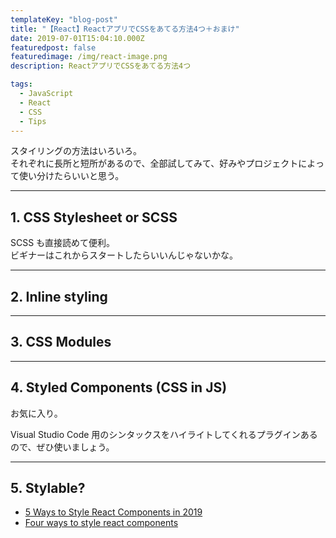 ```yaml
---
templateKey: "blog-post"
title: "【React】ReactアプリでCSSをあてる方法4つ＋おまけ"
date: 2019-07-01T15:04:10.000Z
featuredpost: false
featuredimage: /img/react-image.png
description: ReactアプリでCSSをあてる方法4つ

tags:
  - JavaScript
  - React
  - CSS
  - Tips
---
```


スタイリングの方法はいろいろ。  
それぞれに長所と短所があるので、全部試してみて、好みやプロジェクトによって使い分けたらいいと思う。

---

## 1. CSS Stylesheet or SCSS

SCSS も直接読めて便利。  
ビギナーはこれからスタートしたらいいんじゃないかな。

---

## 2. Inline styling

---

## 3. CSS Modules

---

## 4. Styled Components (CSS in JS)

お気に入り。

Visual Studio Code 用のシンタックスをハイライトしてくれるプラグインあるので、ぜひ使いましょう。

---

## 5. Stylable?

- [5 Ways to Style React Components in 2019](https://blog.bitsrc.io/5-ways-to-style-react-components-in-2019-30f1ccc2b5b)
- [Four ways to style react components](https://codeburst.io/4-four-ways-to-style-react-components-ac6f323da822)
